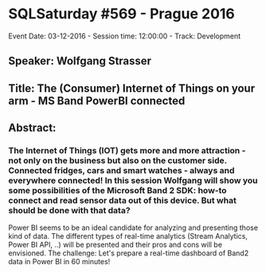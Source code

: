 # SQLSaturday #569 - Prague 2016
Event Date: 03-12-2016 - Session time: 12:00:00 - Track: Development
## Speaker: Wolfgang Strasser
## Title: The (Consumer) Internet of Things on your arm - MS Band  PowerBI connected
## Abstract:
### The Internet of Things (IOT) gets more and more attraction - not only on the business but also on the customer side. Connected fridges, cars and smart watches - always and everywhere connected! In this session Wolfgang will show you some possibilities of the Microsoft Band 2 SDK: how-to connect and read sensor data out of this device. But what should be done with that data? 
Power BI seems to be an ideal candidate for analyzing and presenting those kind of data. The different types of real-time analytics (Stream Analytics, Power BI API, ..) will be presented and their pros and cons will be envisioned. 
The challenge: Let's prepare a real-time dashboard of Band2 data in Power BI in 60 minutes!
